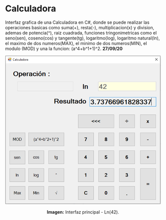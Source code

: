 # Calculadora
Interfaz grafica de una Calculadora en C#, donde se puede realizar las operaciones basicas como suma(+), resta(-), multiplicacion(x) y division, ademas de potencia(^), raiz cuadrada, funciones tringonimetricas como el seno(sen), coseno(cos) y tangente(tg), logaritmo(log), logaritmo natural(ln), el maximo de dos numeros(MAX), el minimo de dos numeros(MIN), el modulo (MOD) y una la funcion: (a^4+b^1+1)^2. **27/09/20**

<div align="center">
<img src="media/interfaz-principal.png">
<p><strong>Imagen:</strong> Interfaz principal - Ln(42).</p>
</div>
